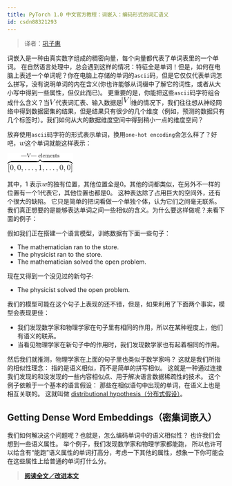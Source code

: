 ```yaml
---
title: PyTorch 1.0 中文官方教程：词嵌入：编码形式的词汇语义
id: csdn88321293
---
```


> 译者：[巩子惠](https://github.com/sight007)

词嵌入是一种由真实数字组成的稠密向量，每个向量都代表了单词表里的一个单词。 在自然语言处理中，总会遇到这样的情况：特征全是单词！但是，如何在电脑上表述一个单词呢？你在电脑上存储的单词的`ascii`码，但是它仅仅代表单词怎么拼写，没有说明单词的内在含义(你也许能够从词缀中了解它的词性，或者从大小写中得到一些属性，但仅此而已)。 更重要的是，你能把这些`ascii`码字符组合成什么含义？当![](../img/792b7dd18b907a320bebd76f5c51bf23.png)代表词汇表、输入数据是![](../img/65c0615ca28497e0c863bc5fab2adc20.png)维的情况下，我们往往想从神经网络中得到数据密集的结果，但是结果只有很少的几个维度（例如，预测的数据只有几个标签时）。我们如何从大的数据维度空间中得到稍小一点的维度空间？

放弃使用`ascii`码字符的形式表示单词，换用`one-hot encoding`会怎么样了？好吧，![](../img/cc82991760e64deacb5ae40cbfb49643.png)这个单词就能这样表示：

![](../img/a588125cfa46b08591d5bccaec5ed901.png)

其中，1 表示![](../img/cc82991760e64deacb5ae40cbfb49643.png)的独有位置，其他位置全是0。其他的词都类似，在另外不一样的位置有一个1代表它，其他位置也都是0。
这种表达除了占用巨大的空间外，还有个很大的缺陷。 它只是简单的把词看做一个单独个体，认为它们之间毫无联系。 我们真正想要的是能够表达单词之间一些相似的含义。为什么要这样做呢？来看下面的例子：

假如我们正在搭建一个语言模型，训练数据有下面一些句子：

*   The mathematician ran to the store.
*   The physicist ran to the store.
*   The mathematician solved the open problem.

现在又得到一个没见过的新句子:

*   The physicist solved the open problem.

我们的模型可能在这个句子上表现的还不错，但是，如果利用了下面两个事实，模型会表现更佳：

*   我们发现数学家和物理学家在句子里有相同的作用，所以在某种程度上，他们有语义的联系。
*   当看见物理学家在新句子中的作用时，我们发现数学家也有起着相同的作用。

然后我们就推测，物理学家在上面的句子里也类似于数学家吗？ 这就是我们所指的相似性理念： 指的是语义相似，而不是简单的拼写相似。 这就是一种通过连接我们发现的和没发现的一些内容相似点、用于解决语言数据稀疏性的技术。 这个例子依赖于一个基本的语言假设： 那些在相似语句中出现的单词，在语义上也是相互关联的。 这就叫做 [distributional hypothesis（分布式假设）](https://en.wikipedia.org/wiki/Distributional_semantics)。

## Getting Dense Word Embeddings（密集词嵌入）

我们如何解决这个问题呢？也就是，怎么编码单词中的语义相似性？ 也许我们会想到一些语义属性。 举个例子，我们发现数学家和物理学家都能跑， 所以也许可以给含有“能跑”语义属性的单词打高分，考虑一下其他的属性，想象一下你可能会在这些属性上给普通的单词打什么分。

> [**阅读全文／改进本文**](https://github.com/apachecn/pytorch-doc-zh/blob/master/docs/1.0/nlp_word_embeddings_tutorial.md)